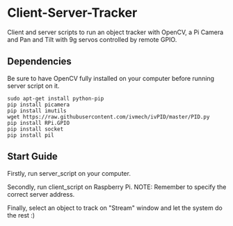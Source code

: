 # Client-Server-Tracker
Client and server scripts to run an object tracker with OpenCV, a Pi Camera and Pan and Tilt with 9g servos controlled by remote GPIO.

## Dependencies
Be sure to have OpenCV fully installed on your computer before running server script on it. 

	sudo apt-get install python-pip
	pip install picamera
	pip install imutils
	wget https://raw.githubusercontent.com/ivmech/ivPID/master/PID.py
	pip install RPi.GPIO
	pip install socket
	pip install pil

## Start Guide
Firstly, run server_script on your computer.

Secondly, run client_script on Raspberry Pi. NOTE: Remember to specify the correct server address.

Finally, select an object to track on "Stream" window and let the system do the rest :)
